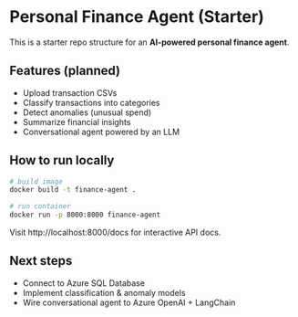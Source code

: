 # Personal Finance Agent (Starter)

This is a starter repo structure for an **AI-powered personal finance agent**.

## Features (planned)

- Upload transaction CSVs
- Classify transactions into categories
- Detect anomalies (unusual spend)
- Summarize financial insights
- Conversational agent powered by an LLM

## How to run locally

```bash
# build image
docker build -t finance-agent .

# run container
docker run -p 8000:8000 finance-agent
```

Visit http://localhost:8000/docs for interactive API docs.

## Next steps

- Connect to Azure SQL Database
- Implement classification & anomaly models
- Wire conversational agent to Azure OpenAI + LangChain